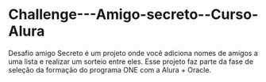 # Challenge---Amigo-secreto--Curso-Alura
Desafio amigo Secreto é um projeto onde você adiciona nomes de amigos a uma lista e realizar um sorteio entre eles. Esse projeto faz parte da fase de seleção da formação do programa ONE com a Alura + Oracle.

